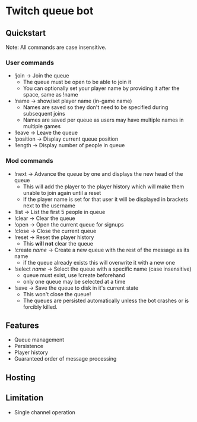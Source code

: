 # Twitch queue bot

## Quickstart

Note: All commands are case insensitive.

### User commands

- !join -> Join the queue
  - The queue must be open to be able to join it
  - You can optionally set your player name by providing it after the space, same as !name
- !name -> show/set player name (in-game name)
  - Names are saved so they don't need to be specified during subsequent joins
  - Names are saved per queue as users may have multiple names in multiple games
- !leave -> Leave the queue
- !position -> Display current queue position
- !length -> Display number of people in queue

### Mod commands

- !next -> Advance the queue by one and displays the new head of the queue
  - This will add the player to the player history which will make them unable to join again until a reset
  - If the player name is set for that user it will be displayed in brackets next to the username
- !list -> List the first 5 people in queue
- !clear -> Clear the queue
- !open -> Open the current queue for signups
- !close -> Close the current queue
- !reset -> Reset the player history
  - This **will not** clear the queue
- !create *name* -> Create a new queue with the rest of the message as its name
  - if the queue already exists this will overwrite it with a new one
- !select *name* -> Select the queue with a specific name (case insensitive)
  - queue must exist, use !create beforehand
  - only one queue may be selected at a time
- !save -> Save the queue to disk in it's current state
  - This won't close the queue!
  - The queues are persisted automatically unless the bot crashes or is forcibly killed.

## Features

- Queue management
- Persistence
- Player history
- Guaranteed order of message processing

## Hosting

## Limitation

- Single channel operation
